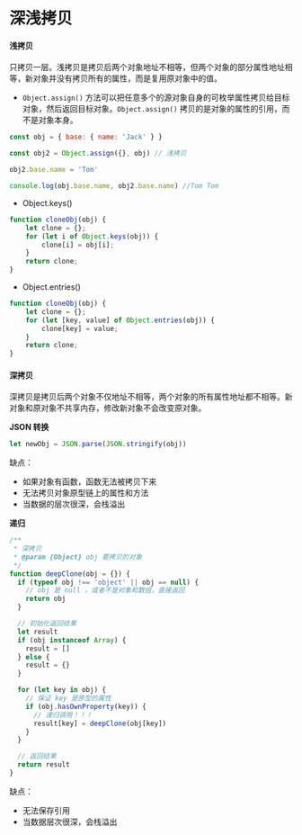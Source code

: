 # 深浅拷贝

#### 浅拷贝

只拷贝一层。浅拷贝是拷贝后两个对象地址不相等，但两个对象的部分属性地址相等，新对象并没有拷贝所有的属性，而是复用原对象中的值。

- `Object.assign()` 方法可以把任意多个的源对象自身的可枚举属性拷贝给目标对象，然后返回目标对象。`Object.assign()` 拷贝的是对象的属性的引用，而不是对象本身。

```js
const obj = { base: { name: 'Jack' } }

const obj2 = Object.assign({}, obj) // 浅拷贝

obj2.base.name = 'Tom'

console.log(obj.base.name, obj2.base.name) //Tom Tom
```

- Object.keys()

```js
function cloneObj(obj) {
    let clone = {};
    for (let i of Object.keys(obj)) {
        clone[i] = obj[i];
    }
    return clone;
}
```

- Object.entries()

```js
function cloneObj(obj) {
    let clone = {};
    for (let [key, value] of Object.entries(obj)) {
        clone[key] = value;
    }
    return clone;
}
```



#### 深拷贝

深拷贝是拷贝后两个对象不仅地址不相等，两个对象的所有属性地址都不相等。新对象和原对象不共享内存，修改新对象不会改变原对象。

**JSON 转换**

```js
let newObj = JSON.parse(JSON.stringify(obj))
```

缺点：

- 如果对象有函数，函数无法被拷贝下来
- 无法拷贝对象原型链上的属性和方法
- 当数据的层次很深，会栈溢出

**递归**

```js
/**
 * 深拷贝
 * @param {Object} obj 要拷贝的对象
 */
function deepClone(obj = {}) {
  if (typeof obj !== 'object' || obj == null) {
    // obj 是 null ，或者不是对象和数组，直接返回
    return obj
  }

  // 初始化返回结果
  let result
  if (obj instanceof Array) {
    result = []
  } else {
    result = {}
  }

  for (let key in obj) {
    // 保证 key 是原型的属性
    if (obj.hasOwnProperty(key)) {
      // 递归调用！！！
      result[key] = deepClone(obj[key])
    }
  }

  // 返回结果
  return result
}
```

缺点：

- 无法保存引用
- 当数据层次很深，会栈溢出
